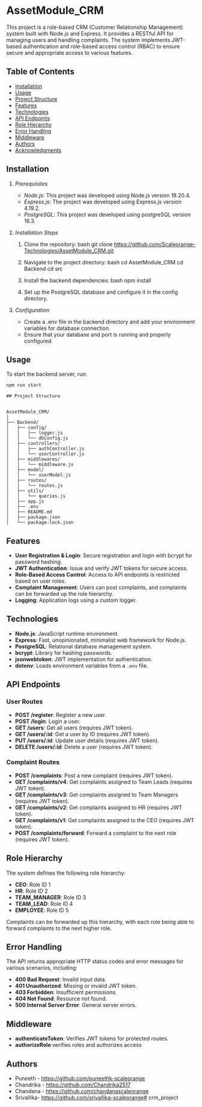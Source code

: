 
# AssetModule_CRM

This project is a role-based CRM (Customer Relationship Management) system built with Node.js and Express. It provides a RESTful API for managing users and handling complaints. The system implements JWT-based authentication and role-based access control (RBAC) to ensure secure and appropriate access to various features.

## Table of Contents
- [Installation](#installation)
- [Usage](#usage)
- [Project Structure](#project-structure)
- [Features](#features)
- [Technologies](#technologies)
- [API Endpoints](#api-endpoints)
- [Role Hierarchy](#role-hierarchy)
- [Error Handling](#error-handling)
- [Middleware](#middleware)
- [Authors](#authors)
- [Acknowledgments](#acknowledgments)


## Installation

1. *Prerequisites*
   - *Node.js*: This project was developed using Node.js version 18.20.4. 
   - *Express.js*: The project was developed using Express.js version 4.19.2.
   - *PostgreSQL*: This project was developed using postgreSQL version 16.3.

2. *Installation Steps*
   1. Clone the repository:
      bash
      git clone   https://github.com/Scaleorange-Technologies/AssetModule_CRM.git
       
    2. Navigate to the project directory:
      bash
      cd AssetModule_CRM
      cd Backend
      cd src
      
   3. Install the backend dependencies:
      bash
      npm install 
      
   4. Set up the PostgreSQL database and configure it in the config directory.
   

3. *Configuration*
   - Create a .env file in the backend directory and add your environment variables for database connection.
   - Ensure that your database and port is running and properly configured.

## Usage
To start the backend server, run:
```bash
npm run start
```
```
## Project Structure


AssetModule_CRM/
│
├── Backend/
│   ├── config/
│   │   ├── logger.js
│   │   └── dbConfig.js
│   ├── controllers/
│   │   ├── authController.js
│   │   └── userController.js
│   ├── middlewares/
│   │   └── middleware.js
│   ├── model/
│   │   └── userModel.js
│   ├── routes/
│   │   └── routes.js
│   ├── utils/
│   │   └── queries.js
│   ├── app.js
│   ├── .env
│   ├── README.md
│   ├── package.json
│   └── package-lock.json

```

## Features

- **User Registration & Login**: Secure registration and login with bcrypt for password hashing.
- **JWT Authentication**: Issue and verify JWT tokens for secure access.
- **Role-Based Access Control**: Access to API endpoints is restricted based on user roles.
- **Complaint Management**: Users can post complaints, and complaints can be forwarded up the role hierarchy.
- **Logging**: Application logs using a custom logger.
## Technologies

- **Node.js**: JavaScript runtime environment.
- **Express**: Fast, unopinionated, minimalist web framework for Node.js.
- **PostgreSQL**: Relational database management system.
- **bcrypt**: Library for hashing passwords.
- **jsonwebtoken**: JWT implementation for authentication.
- **dotenv**: Loads environment variables from a `.env` file.

## API Endpoints

### User Routes

- **POST /register**: Register a new user.
- **POST /login**: Login a user.
- **GET /users**: Get all users (requires JWT token).
- **GET /users/:id**: Get a user by ID (requires JWT token).
- **PUT /users/:id**: Update user details (requires JWT token).
- **DELETE /users/:id**: Delete a user (requires JWT token).

### Complaint Routes

- **POST /complaints**: Post a new complaint (requires JWT token).
- **GET /complaints/v4**: Get complaints assigned to Team Leads (requires JWT token).
- **GET /complaints/v3**: Get complaints assigned to Team Managers (requires JWT token).
- **GET /complaints/v2**: Get complaints assigned to HR (requires JWT token).
- **GET /complaints/v1**: Get complaints assigned to the CEO (requires JWT token).
- **POST /complaints/forward**: Forward a complaint to the next role (requires JWT token).

## Role Hierarchy

The system defines the following role hierarchy:

- **CEO**: Role ID 1
- **HR**: Role ID 2
- **TEAM_MANAGER**: Role ID 3
- **TEAM_LEAD**: Role ID 4
- **EMPLOYEE**: Role ID 5

Complaints can be forwarded up this hierarchy, with each role being able to forward complaints to the next higher role.

## Error Handling

The API returns appropriate HTTP status codes and error messages for various scenarios, including:

- **400 Bad Request**: Invalid input data.
- **401 Unauthorized**: Missing or invalid JWT token.
- **403 Forbidden**: Insufficient permissions.
- **404 Not Found**: Resource not found.
- **500 Internal Server Error**: General server errors.

## Middleware

- **authenticateToken**: Verifies JWT tokens for protected routes. 
- **authorizeRole**:verifies roles and authorizes access 

## Authors
- Puneeth  - https://github.com/puneethk-scaleorange
- Chandrika - https://github.com/Chandrika2517
- Chandana - https://github.com/chandanascaleorange
- Srivallika- https://github.com/srivallika-scaleorange# crm_project
